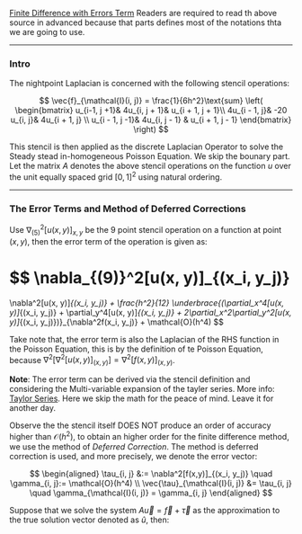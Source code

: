 [Finite Difference with Errors Term](Finite%20Difference%20with%20Errors%20Term.md)
Readers are required to read th above source in advanced because that parts defines most of the notations thta we are going to use. 

---
### **Intro**

The nightpoint Laplacian is concerned with the following stencil operations: 

$$
\vec{f}_{\mathcal{I}(i, j)} = 
\frac{1}{6h^2}\text{sum}
\left(
    \begin{bmatrix}
        u_{i-1, j +1}& 4u_{i, j + 1}& u_{i + 1, j + 1}\\
        4u_{i - 1, j}& -20 u_{i, j}& 4u_{i + 1, j} \\
        u_{i - 1, j -1}& 4u_{i, j - 1} & u_{i + 1, j - 1}
    \end{bmatrix}
\right)
$$

This stencil is then applied as the discrete Laplacian Operator to solve the Steady stead in-homogeneous Poisson Equation. We skip the bounary part. Let the matrix $A$ denotes the above stencil operations on the function $u$ over the unit equally spaced grid $[0, 1]^2$ using natural ordering. 

---
### **The Error Terms and Method of Deferred Corrections**

Use $\nabla^2_{(5)}[u(x, y)]_{x, y}$ be the 9 point stencil operation on a function at point $(x, y)$, then the error term of the operation is given as: 

$$
\nabla_{(9)}^2[u(x, y)]_{(x_i, y_j)}
= 
\nabla^2[u(x, y)]_{(x_i, y_j)} + 
\frac{h^2}{12}
\underbrace{(\partial_x^4[u(x, y)]_{(x_i, y_j)} + \partial_y^4[u(x, y)]_{(x_i, y_j)} + 2\partial_x^2\partial_y^2[u(x, y)]_{(x_i, y_j)})}_{\nabla^2f(x_i, y_j)} + \mathcal{O}(h^4)
$$

Take note that, the error term is also the Laplacian of the RHS function in the Poisson Equation, this is by the definition of te Poisson Equation, because $\nabla^2[\nabla^2[u(x, y)]_{(x, y)}] = \nabla^2[f(x, y)]_{(x, y)}$. 

**Note**: The error term can be derived via the stencil definition and considering the Multi-variable expansion of the tayler series. More info: [Taylor Series](../MATH%20000%20Math%20Essential/Calc/Taylor%20Series.md). Here we skip the math for the peace of mind. Leave it for another day. 

Observe the the stencil itself DOES NOT produce an order of accuracy higher than $\mathcal{O}(h^2)$, to obtain an higher order for the finite difference method, we use the method of *Deferred Correction*. The method is deferred correction is used, and more precisely, we denote the error vector: 

$$
\begin{aligned}
    \tau_{i, j} &:= \nabla^2[f(x,y)]_{(x_i, y_j)} \quad \gamma_{i, j}:= \mathcal{O}(h^4)
    \\
    \vec{\tau}_{\mathcal{I}(i, j)} &= \tau_{i, j} \quad \gamma_{\mathcal{I}(i, j)} = \gamma_{i, j}
\end{aligned}
$$

Suppose that we solve the system $A\vec{u} = \vec{f} + \vec{\tau}$ as the approximation to the true solution vector denoted as $\hat{u}$, then: 

